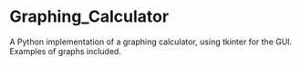 # Graphing_Calculator
A Python implementation of a graphing calculator, using tkinter for the GUI. Examples of graphs included. 
